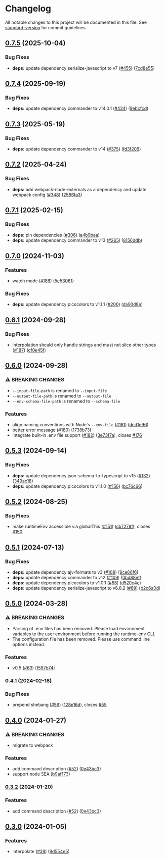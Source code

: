 # Changelog

All notable changes to this project will be documented in this file. See [standard-version](https://github.com/conventional-changelog/standard-version) for commit guidelines.

## [0.7.5](https://github.com/runtime-env/runtime-env/compare/cli0.7.4...cli0.7.5) (2025-10-04)


### Bug Fixes

* **deps:** update dependency serialize-javascript to v7 ([#455](https://github.com/runtime-env/runtime-env/issues/455)) ([7cd8e55](https://github.com/runtime-env/runtime-env/commit/7cd8e55ca73482e8c8eb628bbc60c1aa2b00aa74))

## [0.7.4](https://github.com/runtime-env/runtime-env/compare/cli0.7.3...cli0.7.4) (2025-09-19)


### Bug Fixes

* **deps:** update dependency commander to v14.0.1 ([#434](https://github.com/runtime-env/runtime-env/issues/434)) ([9ebcfcd](https://github.com/runtime-env/runtime-env/commit/9ebcfcd1b66ba021943fe9976c212287d943ff25))

## [0.7.3](https://github.com/runtime-env/runtime-env/compare/cli0.7.2...cli0.7.3) (2025-05-19)


### Bug Fixes

* **deps:** update dependency commander to v14 ([#375](https://github.com/runtime-env/runtime-env/issues/375)) ([fd3f205](https://github.com/runtime-env/runtime-env/commit/fd3f2056932ce6c79c366a00e45c59b778cea95d))

## [0.7.2](https://github.com/runtime-env/runtime-env/compare/cli0.7.1...cli0.7.2) (2025-04-24)


### Bug Fixes

* **deps:** add webpack-node-externals as a dependency and update webpack config ([#348](https://github.com/runtime-env/runtime-env/issues/348)) ([2586fa3](https://github.com/runtime-env/runtime-env/commit/2586fa3fbb461597af5f8ab7222205fce3a13ba9))

## [0.7.1](https://github.com/runtime-env/runtime-env/compare/cli0.7.0...cli0.7.1) (2025-02-15)


### Bug Fixes

* **deps:** pin dependencies ([#306](https://github.com/runtime-env/runtime-env/issues/306)) ([a4b9baa](https://github.com/runtime-env/runtime-env/commit/a4b9baa2172abd4363e9ea0ceb4584a0f29e4008))
* **deps:** update dependency commander to v13 ([#265](https://github.com/runtime-env/runtime-env/issues/265)) ([8156ddb](https://github.com/runtime-env/runtime-env/commit/8156ddbebf1bb011666c79e70435a98d12b62925))

## [0.7.0](https://github.com/runtime-env/runtime-env/compare/cli0.6.1...cli0.7.0) (2024-11-03)


### Features

* watch mode ([#188](https://github.com/runtime-env/runtime-env/issues/188)) ([5e53061](https://github.com/runtime-env/runtime-env/commit/5e5306105551c9def85228ee0d17d6a8eb442817))


### Bug Fixes

* **deps:** update dependency picocolors to v1.1.1 ([#200](https://github.com/runtime-env/runtime-env/issues/200)) ([da90d8e](https://github.com/runtime-env/runtime-env/commit/da90d8ed749fd6d69de9083c9e924080895b1eb4))

## [0.6.1](https://github.com/runtime-env/runtime-env/compare/cli0.6.0...cli0.6.1) (2024-09-28)


### Bug Fixes

* interpolation should only handle strings and must not slice other types ([#187](https://github.com/runtime-env/runtime-env/issues/187)) ([cf0e45f](https://github.com/runtime-env/runtime-env/commit/cf0e45f3505f8aa44b158c9ca20ddca0c46a7d91))

## [0.6.0](https://github.com/runtime-env/runtime-env/compare/cli0.5.3...cli0.6.0) (2024-09-28)


### ⚠ BREAKING CHANGES

* `--input-file-path` is renamed to `--input-file`
* `--output-file-path` is renamed to `--output-file`
* `--env-schema-file-path` is renamed to `--schema-file`

### Features

* align naming conventions with Node's `--env-file` ([#181](https://github.com/runtime-env/runtime-env/issues/181)) ([dcd1e96](https://github.com/runtime-env/runtime-env/commit/dcd1e96d7b4d58a5983c39fdbb2dc6164eaa2e53))
* better error message ([#180](https://github.com/runtime-env/runtime-env/issues/180)) ([1738b73](https://github.com/runtime-env/runtime-env/commit/1738b73f8d5fca8b20819f2a360fb9a47ac3a92b))
* integrate built-in .env file support ([#182](https://github.com/runtime-env/runtime-env/issues/182)) ([3e73f7a](https://github.com/runtime-env/runtime-env/commit/3e73f7a36a88344df4324693dac6c8e6bf048d93)), closes [#176](https://github.com/runtime-env/runtime-env/issues/176)

## [0.5.3](https://github.com/runtime-env/runtime-env/compare/cli0.5.2...cli0.5.3) (2024-09-14)


### Bug Fixes

* **deps:** update dependency json-schema-to-typescript to v15 ([#132](https://github.com/runtime-env/runtime-env/issues/132)) ([349ac18](https://github.com/runtime-env/runtime-env/commit/349ac18ff00006e9f25a89fd3b66d6ef4da518b2))
* **deps:** update dependency picocolors to v1.1.0 ([#156](https://github.com/runtime-env/runtime-env/issues/156)) ([bc76c66](https://github.com/runtime-env/runtime-env/commit/bc76c667618bcbf44241871be709b4c51d795ea7))

## [0.5.2](https://github.com/runtime-env/runtime-env/compare/cli0.5.1...cli0.5.2) (2024-08-25)


### Bug Fixes

* make runtimeEnv accessible via globalThis ([#151](https://github.com/runtime-env/runtime-env/issues/151)) ([cb7278f](https://github.com/runtime-env/runtime-env/commit/cb7278f6d04dca928a4732f2b8471d23348f6205)), closes [#150](https://github.com/runtime-env/runtime-env/issues/150)

## [0.5.1](https://github.com/runtime-env/runtime-env/compare/cli0.5.0...cli0.5.1) (2024-07-13)


### Bug Fixes

* **deps:** update dependency ajv-formats to v3 ([#108](https://github.com/runtime-env/runtime-env/issues/108)) ([9ce86f6](https://github.com/runtime-env/runtime-env/commit/9ce86f6d3d407a48f0ecae7565f64835385e3dfc))
* **deps:** update dependency commander to v12 ([#109](https://github.com/runtime-env/runtime-env/issues/109)) ([0bd88ef](https://github.com/runtime-env/runtime-env/commit/0bd88effb88b8adf73dae96952dac75d72af544c))
* **deps:** update dependency picocolors to v1.0.1 ([#88](https://github.com/runtime-env/runtime-env/issues/88)) ([d520c4e](https://github.com/runtime-env/runtime-env/commit/d520c4e467f792be62cd5949364808f2fe0ad615))
* **deps:** update dependency serialize-javascript to v6.0.2 ([#89](https://github.com/runtime-env/runtime-env/issues/89)) ([b2c6a0d](https://github.com/runtime-env/runtime-env/commit/b2c6a0d16b2de5d01d9edaaa9fc36be2619e1ca1))

## [0.5.0](https://github.com/runtime-env/runtime-env/compare/cli0.4.1...cli0.5.0) (2024-03-28)


### ⚠ BREAKING CHANGES

* Parsing of .env files has been removed. Please load environment variables to the user environment before running the runtime-env CLI.
* The configuration file has been removed. Please use command line options instead.

### Features

* v0.5 ([#63](https://github.com/runtime-env/runtime-env/issues/63)) ([f557b74](https://github.com/runtime-env/runtime-env/commit/f557b748dd2e45346e06bd8927f1f8836887d156))

### [0.4.1](https://github.com/runtime-env/runtime-env/compare/cli0.4.0...cli0.4.1) (2024-02-18)


### Bug Fixes

* prepend shebang ([#56](https://github.com/runtime-env/runtime-env/issues/56)) ([128e16d](https://github.com/runtime-env/runtime-env/commit/128e16dabb602a26c15ddddfb2eac5b80ea74e83)), closes [#55](https://github.com/runtime-env/runtime-env/issues/55)

## [0.4.0](https://github.com/runtime-env/runtime-env/compare/cli0.3.1...cli0.4.0) (2024-01-27)


### ⚠ BREAKING CHANGES

* migrate to webpack

### Features

* add command description ([#52](https://github.com/runtime-env/runtime-env/issues/52)) ([0e43bc3](https://github.com/runtime-env/runtime-env/commit/0e43bc33ef3e92e574b6a588168569f9d39d2dd4))
* support node SEA ([b9af173](https://github.com/runtime-env/runtime-env/commit/b9af173f90558a1b4bbf59b096c3bf1d6213698c))

### [0.3.2](https://github.com/runtime-env/runtime-env/compare/cli0.3.1...cli0.3.2) (2024-01-20)


### Features

* add command description ([#52](https://github.com/runtime-env/runtime-env/issues/52)) ([0e43bc3](https://github.com/runtime-env/runtime-env/commit/0e43bc33ef3e92e574b6a588168569f9d39d2dd4))

## [0.3.0](https://github.com/runtime-env/runtime-env/compare/cli0.2.3...cli0.3.0) (2024-01-05)


### Features

* interpolate ([#38](https://github.com/runtime-env/runtime-env/issues/38)) ([9d554e5](https://github.com/runtime-env/runtime-env/commit/9d554e5dd1d599329356d76c5fedc43ad81d939e))
